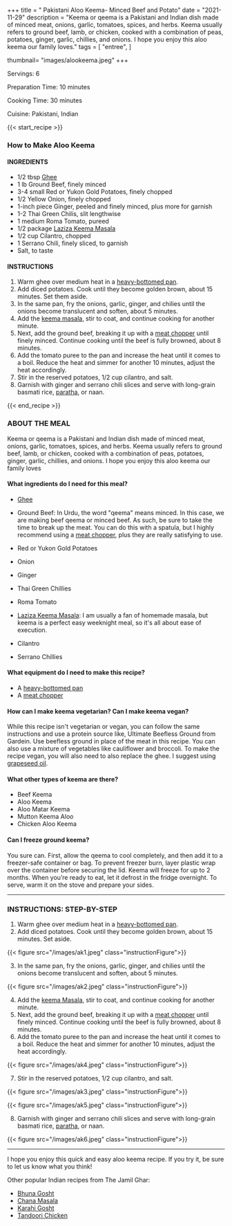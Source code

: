 +++
title = " Pakistani Aloo Keema- Minced Beef and Potato"
date = "2021-11-29"
description = "Keema or qeema is a Pakistani and Indian dish made of minced meat, onions, garlic, tomatoes, spices, and herbs. Keema usually refers to ground beef, lamb, or chicken, cooked with a combination of peas, potatoes, ginger, garlic, chillies, and onions. I hope you enjoy this aloo keema our family loves."
tags = [
    "entree",
 ]
   
thumbnail= "images/alookeema.jpeg"
+++

Servings: 6 <!--more-->

Preparation Time: 10 minutes 

Cooking Time: 30 minutes 

Cuisine: Pakistani, Indian 

{{< start_recipe >}}

### How to Make Aloo Keema 

#### INGREDIENTS 

* 1/2 tbsp [Ghee](https://amzn.to/2ZkJkrW) 
* 1 lb Ground Beef, finely minced 
* 3-4 small Red or Yukon Gold Potatoes, finely chopped 
* 1/2 Yellow Onion, finely chopped 
* 1-inch piece Ginger, peeled and finely minced, plus more for garnish
* 1-2 Thai Green Chilis, slit lengthwise 
* 1 medium Roma Tomato, pureed 
* 1/2 package [Laziza Keema Masala](https://amzn.to/3b4Y4B0)
* 1/2 cup Cilantro, chopped
* 1 Serrano Chili, finely sliced, to garnish
* Salt, to taste 

#### INSTRUCTIONS 

1. Warm ghee over medium heat in a [heavy-bottomed pan](https://amzn.to/3EXs3ZG).  
2. Add diced potatoes. Cook until they become golden brown, about 15 minutes. Set them aside.
3. In the same pan, fry the onions, garlic, ginger, and chilies until the onions become translucent and soften, about 5 minutes. 
4. Add the [keema masala](https://amzn.to/3b4Y4B0), stir to coat, and continue cooking for another minute.
5. Next, add the ground beef, breaking it up with a [meat chopper](https://amzn.to/2OoDZhv) until finely minced. Continue cooking until the beef is fully browned, about 8 minutes. 
6. Add the tomato puree to the pan and increase the heat until it comes to a boil. Reduce the heat and simmer for another 10 minutes, adjust the heat accordingly. 
7. Stir in the reserved potatoes, 1/2 cup cilantro, and salt. 
8. Garnish with ginger and serrano chili slices and serve with long-grain basmati rice, [paratha](https://www.jamilghar.com/recipe/paratha/), or naan. 

{{< end_recipe >}}

### ABOUT THE MEAL  

Keema or qeema is a Pakistani and Indian dish made of minced meat, onions, garlic, tomatoes, spices, and herbs. Keema usually refers to ground beef, lamb, or chicken, cooked with a combination of peas, potatoes, ginger, garlic, chillies, and onions. I hope you enjoy this aloo keema our family loves

#### What ingredients do I need for this meal? 

* [Ghee](https://amzn.to/2ZkJkrW) 

* Ground Beef: In Urdu, the word "qeema" means minced. In this case, we are making beef qeema or minced beef. As such, be sure to take the time to break up the meat. You can do this with a spatula, but I highly recommend using a [meat chopper](https://amzn.to/2OoDZhv), plus they are really satisfying to use.

* Red or Yukon Gold Potatoes

* Onion 

* Ginger 

* Thai Green Chillies 

* Roma Tomato 

* [Laziza Keema Masala](https://amzn.to/3b4Y4B0): I am usually a fan of homemade masala, but keema is a perfect easy weeknight meal, so it's all about ease of execution. 

* Cilantro 

* Serrano Chillies 


#### What equipment do I need to make this recipe?

* A [heavy-bottomed pan](https://amzn.to/3EXs3ZG)
* A [meat chopper](https://amzn.to/2OoDZhv)

#### How can I make keema vegetarian? Can I make keema vegan?

While this recipe isn't vegetarian or vegan, you can follow the same instructions and use a protein source like, Ultimate Beefless Ground from Gardein. Use beefless ground in place of the meat in this recipe. You can also use a mixture of vegetables like cauliflower and broccoli. To make the recipe vegan, you will also need to also replace the ghee. I suggest using [grapeseed oil](https://amzn.to/3p7Bz5n).

#### What other types of keema are there?

* Beef Keema 
* Aloo Keema 
* Aloo Matar Keema
* Mutton Keema Aloo 
* Chicken Aloo Keema 

#### Can I freeze ground keema?

You sure can. First, allow the qeema to cool completely, and then add it to a freezer-safe container or bag. To prevent freezer burn, layer plastic wrap over the container before securing the lid. Keema will freeze for up to 2 months. When you’re ready to eat, let it defrost in the fridge overnight. To serve, warm it on the stove and prepare your sides.

---- 

### INSTRUCTIONS: STEP-BY-STEP 

1. Warm ghee over medium heat in a [heavy-bottomed pan](https://amzn.to/3EXs3ZG).  
2. Add diced potatoes. Cook until they become golden brown, about 15 minutes. Set aside.

{{< figure src="/images/ak1.jpeg" class="instructionFigure">}}

3. In the same pan, fry the onions, garlic, ginger, and chilies until the onions become translucent and soften, about 5 minutes. 

{{< figure src="/images/ak2.jpeg" class="instructionFigure">}}

4. Add the [keema Masala](https://amzn.to/3b4Y4B0), stir to coat, and continue cooking for another minute.
5. Next, add the ground beef, breaking it up with a [meat chopper](https://amzn.to/2OoDZhv) until finely minced. Continue cooking until the beef is fully browned, about 8 minutes. 
6. Add the tomato puree to the pan and increase the heat until it comes to a boil. Reduce the heat and simmer for another 10 minutes, adjust the heat accordingly. 

{{< figure src="/images/ak4.jpeg" class="instructionFigure">}}

7. Stir in the reserved potatoes, 1/2 cup cilantro, and salt. 

{{< figure src="/images/ak3.jpeg" class="instructionFigure">}}

{{< figure src="/images/ak5.jpeg" class="instructionFigure">}}

8. Garnish with ginger and serrano chili slices and serve with long-grain basmati rice, [paratha](https://www.jamilghar.com/recipe/paratha/), or naan. 

{{< figure src="/images/ak6.jpeg" class="instructionFigure">}}

----

I hope you enjoy this quick and easy aloo keema recipe. If you try it, be sure to let us know what you think!

Other popular Indian recipes from The Jamil Ghar:

* [Bhuna Gosht](https://www.jamilghar.com/recipe/bhuna_gosht/)
* [Chana Masala](https://www.jamilghar.com/recipe/chana_masala/)
* [Karahi Gosht](https://www.jamilghar.com/recipe/gosht_karahi/)
* [Tandoori Chicken](https://www.jamilghar.com/recipe/tandoori_chicken/)
